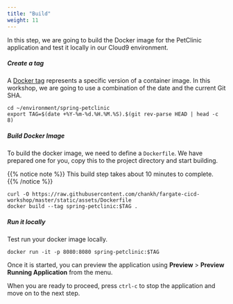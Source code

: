```yaml
---
title: "Build"
weight: 11
---
```


In this step, we are going to build the Docker image for the PetClinic
application and test it locally in our Cloud9 environment.

##### Create a tag

A [Docker tag](https://docs.docker.com/engine/reference/commandline/tag/)
represents a specific version of a container image. In this workshop, we are
going to use a combination of the date and the current Git SHA.

```
cd ~/environment/spring-petclinic
export TAG=$(date +%Y-%m-%d.%H.%M.%S).$(git rev-parse HEAD | head -c 8)
```

##### Build Docker Image

To build the docker image, we need to define a `Dockerfile`. We have prepared 
one for you, copy this to the project directory and start building.

{{% notice note %}}
This build step takes about 10 minutes to complete.
{{% /notice %}}

```
curl -O https://raw.githubusercontent.com/chankh/fargate-cicd-workshop/master/static/assets/Dockerfile
docker build --tag spring-petclinic:$TAG .
```

##### Run it locally

Test run your docker image locally.

```
docker run -it -p 8080:8080 spring-petclinic:$TAG
```

Once it is started, you can preview the application using **Preview** > 
**Preview Running Application** from the menu.

When you are ready to proceed, press `ctrl-c` to stop the application and move 
on to the next step.